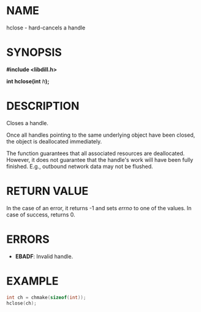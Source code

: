 # NAME

hclose - hard-cancels a handle

# SYNOPSIS

**#include &lt;libdill.h>**

**int hclose(int** _h_**);**

# DESCRIPTION

Closes a handle.

Once all handles pointing to the same underlying object have been closed, the object is deallocated immediately.

The function guarantees that all associated resources are deallocated. However, it does
not guarantee that the handle's work will have been fully finished. E.g., outbound network data may not be flushed.

# RETURN VALUE

In the case of an error, it returns -1 and sets _errno_ to one of the values. In case of success, returns 0.

# ERRORS

* **EBADF**: Invalid handle.

# EXAMPLE

```c
int ch = chmake(sizeof(int));
hclose(ch);
```

